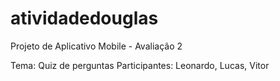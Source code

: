 # atividadedouglas

Projeto de Aplicativo Mobile - Avaliação 2

Tema: Quiz de perguntas
Participantes: Leonardo, Lucas, Vitor

